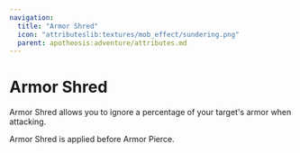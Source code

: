 ```yaml
---
navigation:
  title: "Armor Shred"
  icon: "attributeslib:textures/mob_effect/sundering.png"
  parent: apotheosis:adventure/attributes.md
---
```


# Armor Shred

<Color id="blue">Armor Shred</Color> allows you to ignore a percentage of your target's armor when attacking.

<Color id="blue">Armor Shred</Color> is applied before <Color id="blue">Armor Pierce</Color>.

